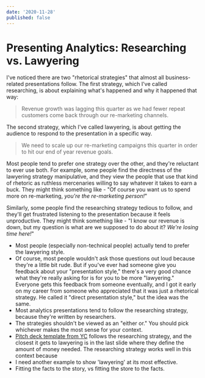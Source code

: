 ```yaml
---
date: '2020-11-28'
published: false
---
```


# Presenting Analytics: Researching vs. Lawyering

I've noticed there are two "rhetorical strategies" that almost all business-related presentations follow. The first strategy, which I've called researching, is about explaining what's happened and why it happened that way:

> Revenue growth was lagging this quarter as we had fewer repeat customers come back through our re-marketing channels. 

The second strategy, which I've called lawyering, is about getting the audience to respond to the presentation in a specific way.

> We need to scale up our re-marketing campaigns this quarter in order to hit our end of year revenue goals.

Most people tend to prefer one strategy over the other, and they're reluctant to ever use both. For example, some people find the directness of the lawyering strategy manipulative, and they view the people that use that kind of rhetoric as ruthless mercenaries willing to say whatever it takes to earn a buck. They might think something like - "Of course you want us to spend more on re-marketing, _you're the re-marketing person!_"

Similarly, some people find the researching strategy tedious to follow, and they'll get frustrated listening to the presentation because it feels unproductive. They might think something like - "I know our revenue is down, but my question is what are we supposed to do about it? _We're losing time here!_"

- Most people (especially non-technical people) actually tend to prefer the lawyering style.
- Of course, most people wouldn't ask those questions out loud because they're a little bit rude. But if you've ever had someone give you feedback about your "presentation style," there's a very good chance what they're really asking for is for you to be more "lawyering." Everyone gets this feedback from someone eventually, and I got it early on my career from someone who appreciated that it was just a rhetorical strategy. He called it "direct presentation style," but the idea was the same.
- Most analytics presentations tend to follow the researching strategy, because they're written by researchers.
- The strategies shouldn't be viewed as an "either or." You should pick whichever makes the most sense for your context.
- [Pitch deck template from YC](https://www.ycombinator.com/library/2u-how-to-build-your-seed-round-pitch-deck) follows the researching strategy, and the closest it gets to lawyering is in the last slide where they define the amount of money needed. The researching strategy works well in this context because 
- I need another example to show 'lawyering' at its most effective.
- Fitting the facts to the story, vs fitting the store to the facts.
